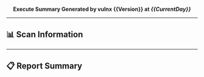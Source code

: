 <p align="center">
  <br />
  <strong>Execute Summary Generated by vulnx {{Version}} at <em>{{CurrentDay}}</em></strong>
</p>

***

## 📊 Scan Information 

<scanInfo />

***

## 📋 Report Summary
<!-- List of all files in the report section -->

<reports />
